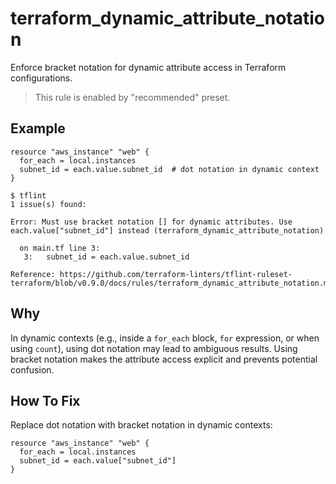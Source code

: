 # terraform_dynamic_attribute_notation

Enforce bracket notation for dynamic attribute access in Terraform configurations.

> This rule is enabled by "recommended" preset.

## Example

```hcl
resource "aws_instance" "web" {
  for_each = local.instances
  subnet_id = each.value.subnet_id  # dot notation in dynamic context
}
```

```
$ tflint
1 issue(s) found:

Error: Must use bracket notation [] for dynamic attributes. Use each.value["subnet_id"] instead (terraform_dynamic_attribute_notation)

  on main.tf line 3:
   3:   subnet_id = each.value.subnet_id

Reference: https://github.com/terraform-linters/tflint-ruleset-terraform/blob/v0.9.0/docs/rules/terraform_dynamic_attribute_notation.md
```

## Why

In dynamic contexts (e.g., inside a `for_each` block, `for` expression, or when using `count`), using dot notation may lead to ambiguous results. Using bracket notation makes the attribute access explicit and prevents potential confusion.

## How To Fix

Replace dot notation with bracket notation in dynamic contexts:

```hcl
resource "aws_instance" "web" {
  for_each = local.instances
  subnet_id = each.value["subnet_id"]
}
``` 